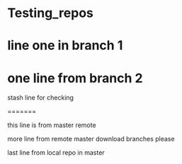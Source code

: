 # Testing_repos

line one in branch 1 
=======
one line from branch 2
=======

stash line for checking 

=======

this line is from master remote


more line from remote master download branches please


last line from local repo in master
